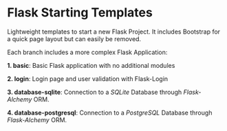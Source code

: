 Flask Starting Templates
========================

Lightweight templates to start a new Flask Project.
It includes Bootstrap for a quick page layout but can easily be removed.


Each branch includes a more complex Flask Application:

**1. basic**: Basic Flask application with no additional modules

**2. login**: Login page and user validation with Flask-Login

**3. database-sqlite**: Connection to a _SQLite_ Database through _Flask-Alchemy_ ORM.

**4. database-postgresql**: Connection to a _PostgreSQL_ Database through _Flask-Alchemy_ ORM.